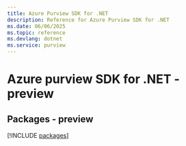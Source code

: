 ```yaml
---
title: Azure Purview SDK for .NET
description: Reference for Azure Purview SDK for .NET
ms.date: 06/06/2025
ms.topic: reference
ms.devlang: dotnet
ms.service: purview
---
```

# Azure purview SDK for .NET - preview
## Packages - preview
[!INCLUDE [packages](purview-index.md)]